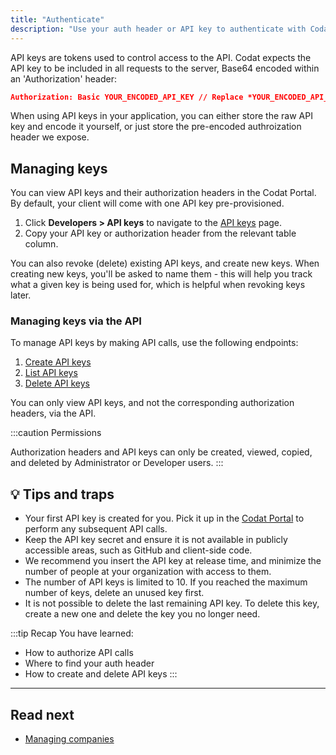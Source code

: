 ```yaml
---
title: "Authenticate"
description: "Use your auth header or API key to authenticate with Codat's APIs"
---
```


API keys are tokens used to control access to the API. Codat expects the API key to be included in all requests to the server, Base64 encoded within an 'Authorization' header:

```json
Authorization: Basic YOUR_ENCODED_API_KEY // Replace *YOUR_ENCODED_API_KEY* with your API key, Base64 encoded
```

When using API keys in your application, you can either store the raw API key and encode it yourself, or just store the pre-encoded authroization header we expose.

## Managing keys

You can view API keys and their authorization headers in the Codat Portal. By default, your client will come with one API key pre-provisioned.

1. Click **Developers > API keys** to navigate to the [API keys](https://app.codat.io/developers/api-keys) page.
2. Copy your API key or authorization header from the relevant table column.

You can also revoke (delete) existing API keys, and create new keys. When creating new keys, you'll be asked to name them - this will help you track what a given key is being used for, which is helpful when revoking keys later.

### Managing keys via the API

To manage API keys by making API calls, use the following endpoints:

1. [Create API keys](https://docs.codat.io/platform-api#/operations/create-api-key)
2. [List API keys](https://docs.codat.io/platform-api#/operations/list-api-keys)
3. [Delete API keys](https://docs.codat.io/platform-api#/operations/delete-api-key)

You can only view API keys, and not the corresponding authorization headers, via the API.


:::caution Permissions

Authorization headers and API keys can only be created, viewed, copied, and deleted by Administrator or Developer users.
:::

## 💡 Tips and traps

- Your first API key is created for you. Pick it up in the [Codat Portal](https://app.codat.io/developers/api-keys) to perform any subsequent API calls.
- Keep the API key secret and ensure it is not available in publicly accessible areas, such as GitHub and client-side code. 
- We recommend you insert the API key at release time, and minimize the number of people at your organization with access to them.
- The number of API keys is limited to 10. If you reached the maximum number of keys, delete an unused key first.
- It is not possible to delete the last remaining API key. To delete this key, create a new one and delete the key you no longer need.

:::tip Recap
You have learned:
- How to authorize API calls
- Where to find your auth header
- How to create and delete API keys
:::

---

## Read next

- [Managing companies](/using-the-api/managing-companies)
